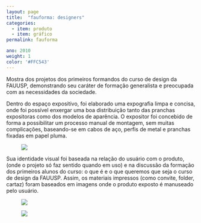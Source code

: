 ```yaml
---
layout: page
title:  "fauforma: designers"
categories:
  - item: produto
  - item: gráfico
permalink: fauforma

ano: 2010
weight: 1
color: '#FFC543'
---
```


Mostra dos projetos dos primeiros formandos do curso de design da FAUUSP, demonstrando seu caráter de formação generalista e preocupada com as necessidades da sociedade.

Dentro do espaço expositivo, foi elaborado uma expografia limpa e concisa, onde foi possível enxergar uma boa distribuição tanto das pranchas expositoras como dos modelos de aparência. O expositor foi concebido de forma a possibilitar um processo manual de montagem, sem muitas complicações, baseando-se em cabos de aço, perfis de metal e pranchas fixadas em papel pluma.

<figure><img src="{{ site.baseurl }}/assets/fauforma/fauforma_comp.jpg"/></figure>

Sua identidade visual foi baseada na relação do usuário com o produto, (onde o projeto só faz sentido quando em uso) e na discussão da formação dos primeiros alunos do curso: o que é e o que queremos que seja o curso de design da FAUUSP. Assim, os materiais impressos (como convite, folder, cartaz) foram baseados em imagens onde o produto exposto é manuseado pelo usuário.

<figure><img src="{{ site.baseurl }}/assets/fauforma/fauforma_marcapagina.jpg"/></figure>

<figure><img src="{{ site.baseurl }}/assets/fauforma/fauforma_folder.jpg"/></figure>
